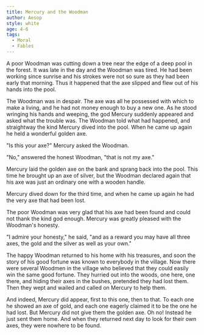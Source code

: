 ```yaml
---
title: Mercury and the Woodman
author: Aesop
style: white
age: 4-6
tags:
  - Moral
  - Fables
---
```


A poor Woodman was cutting down a tree near the edge of a deep pool in the forest. It was late in the day and the Woodman was tired. He had been working since sunrise and his strokes were not so sure as they had been early that morning. Thus it happened that the axe slipped and flew out of his hands into the pool.

The Woodman was in despair. The axe was all he possessed with which to make a living, and he had not money enough to buy a new one. As he stood wringing his hands and weeping, the god Mercury suddenly appeared and asked what the trouble was. The Woodman told what had happened, and straightway the kind Mercury dived into the pool. When he came up again he held a wonderful golden axe.

"Is this your axe?" Mercury asked the Woodman.

"No," answered the honest Woodman, "that is not my axe."

Mercury laid the golden axe on the bank and sprang back into the pool. This time he brought up an axe of silver, but the Woodman declared again that his axe was just an ordinary one with a wooden handle.

Mercury dived down for the third time, and when he came up again he had the very axe that had been lost.

The poor Woodman was very glad that his axe had been found and could not thank the kind god enough. Mercury was greatly pleased with the Woodman's honesty.

"I admire your honesty," he said, "and as a reward you may have all three axes, the gold and the silver as well as your own."

The happy Woodman returned to his home with his treasures, and soon the story of his good fortune was known to everybody in the village. Now there were several Woodmen in the village who believed that they could easily win the same good fortune. They hurried out into the woods, one here, one there, and hiding their axes in the bushes, pretended they had lost them. Then they wept and wailed and called on Mercury to help them.

And indeed, Mercury did appear, first to this one, then to that. To each one he showed an axe of gold, and each one eagerly claimed it to be the one he had lost. But Mercury did not give them the golden axe. Oh no! Instead he just sent them home. And when they returned next day to look for their own axes, they were nowhere to be found.
